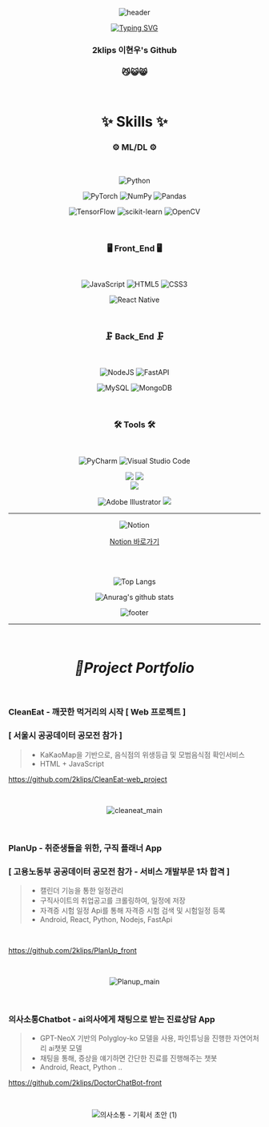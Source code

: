 <p align="center">
  <img src="https://capsule-render.vercel.app/api?type=waving&color=0:ff7f50,100:1e90ff&height=240&section=header&text=2klips%20&fontSize=50&fontColor=ffffff" alt="header" />
</p>




<!-- ![Anurag's GitHub stats](https://github-readme-stats.vercel.app/api?username=2klips&show_icons=true&theme=radical) -->

<div align="center">
<a href="https://git.io/typing-svg"><img src="https://readme-typing-svg.demolab.com?font=Alkatra&color=58A6FF&size=35&pause=1000&center=true&vCenter=true&random=false&width=435&lines=Hello%2C+2klips's%20Github!" alt="Typing SVG" /></a>  
  
### 2klips 이현우's Github

### 😼😺😸

</div>

<br>

<h1 align="center">✨ Skills ✨</h1>

<div align="center">

  
  ### ⚙ ML/DL ⚙
  </br>
  
  ![Python](https://img.shields.io/badge/python-3670A0?style=for-the-badge&logo=python&logoColor=ffdd54)
  
  ![PyTorch](https://img.shields.io/badge/PyTorch-%23EE4C2C.svg?style=for-the-badge&logo=PyTorch&logoColor=white) 	![NumPy](https://img.shields.io/badge/numpy-%23013243.svg?style=for-the-badge&logo=numpy&logoColor=white)  	![Pandas](https://img.shields.io/badge/pandas-%23150458.svg?style=for-the-badge&logo=pandas&logoColor=white) 
 
 ![TensorFlow](https://img.shields.io/badge/TensorFlow-%23FF6F00.svg?style=for-the-badge&logo=TensorFlow&logoColor=white) ![scikit-learn](https://img.shields.io/badge/scikit--learn-%23F7931E.svg?style=for-the-badge&logo=scikit-learn&logoColor=white) 	![OpenCV](https://img.shields.io/badge/opencv-%23white.svg?style=for-the-badge&logo=opencv&logoColor=white) 
</div>

<br>

<div align="center">

  ### 🖥 Front_End 🖥
  <br>
  
 ![JavaScript](https://img.shields.io/badge/javascript-%23323330.svg?style=for-the-badge&logo=javascript&logoColor=%23F7DF1E)   	![HTML5](https://img.shields.io/badge/html5-%23E34F26.svg?style=for-the-badge&logo=html5&logoColor=white)  ![CSS3](https://img.shields.io/badge/css3-%231572B6.svg?style=for-the-badge&logo=css3&logoColor=white)  
 
 
 ![React Native](https://img.shields.io/badge/react_native-%2320232a.svg?style=for-the-badge&logo=react&logoColor=%2361DAFB)
 
</div>

<br>

<div align="center">

  ### 🗜 Back_End 🗜
  <br>

   ![NodeJS](https://img.shields.io/badge/node.js-6DA55F?style=for-the-badge&logo=node.js&logoColor=white)  ![FastAPI](https://img.shields.io/badge/FastAPI-005571?style=for-the-badge&logo=fastapi) <br/>
 
 ![MySQL](https://img.shields.io/badge/mysql-4479A1.svg?style=for-the-badge&logo=mysql&logoColor=white)  	![MongoDB](https://img.shields.io/badge/MongoDB-%234ea94b.svg?style=for-the-badge&logo=mongodb&logoColor=white)
 
  
</div>
<br>
<h3 align="center">🛠 Tools 🛠</h3>
<br>
<div align="center">

  ![PyCharm](https://img.shields.io/badge/pycharm-143?style=for-the-badge&logo=pycharm&logoColor=black&color=black&labelColor=green)  ![Visual Studio Code](https://img.shields.io/badge/Visual%20Studio%20Code-0078d7.svg?style=for-the-badge&logo=visual-studio-code&logoColor=white)
  
  <img src="https://img.shields.io/badge/git-F05033.svg?style=for-the-badge&logo=git&logoColor=white" />
  <img src="https://img.shields.io/badge/github-181717.svg?style=for-the-badge&logo=github&logoColor=white" />
</div>

<div align="center">
  
  <img src="https://img.shields.io/badge/adobe%20photoshop-08253c.svg?style=for-the-badge&logo=adobe%20photoshop&logoColor=37abff"/>  
  
  ![Adobe Illustrator](https://img.shields.io/badge/adobe%20illustrator-%23FF9A00.svg?style=for-the-badge&logo=adobe%20illustrator&logoColor=white)
  <img src="https://img.shields.io/badge/figma-F24E1E.svg?style=for-the-badge&logo=figma&logoColor=white" />
</div>

<hr>

<div align="center">
  
![Notion](https://img.shields.io/badge/Notion-%23000000.svg?style=for-the-badge&logo=notion&logoColor=white)

[Notion 바로가기](https://glowing-hardcover-f38.notion.site/b01372b8f80b4566a2dbbcd6b79feaa5?v=5e2e36aabc61493f8ae3fbb086f0071e&pvs=4)

</div>

<br>

<br>

<div align="center">

![Top Langs](https://github-readme-stats.vercel.app/api/top-langs/?username=2klips&layout=compact&theme=tokyonight)

![Anurag's github stats](https://github-readme-stats.vercel.app/api?username=2klips&show_icons=true&theme=tokyonight)

</div>
<p align="center">
  <img src="https://capsule-render.vercel.app/api?type=waving&color=0:ff7f50,100:1e90ff&height=100&section=footer" alt="footer" />
</p>

<hr>

<br>

<div align="center">
  
  # *📌Project Portfolio*
  
</div>

<br>

### **CleanEat - 깨끗한 먹거리의 시작 [ Web 프로젝트 ]**
### **[ 서울시 공공데이터 공모전 참가 ]**

> - KaKaoMap을 기반으로, 음식점의 위생등급 및 모범음식점 확인서비스
> - HTML + JavaScript 

https://github.com/2klips/CleanEat-web_project

<br>
<div align="center">
  
![cleaneat_main](https://github.com/user-attachments/assets/839ffadf-d5e6-4ac1-93da-6c2ba4c52517)

</div>

<br>

### **PlanUp - 취준생들을 위한, 구직 플래너 App**
### **[ 고용노동부 공공데이터 공모전 참가 - 서비스 개발부문 1차 합격 ]**

> - 캘린더 기능을 통한 일정관리
> - 구직사이트의 취업공고를 크롤링하여, 일정에 저장
> - 자격증 시험 일정 Api를 통해 자격증 시험 검색 및 시험일정 등록
> - Android, React, Python, Nodejs, FastApi

<br>

https://github.com/2klips/PlanUp_front

<br>
<div align="center">
  
 ![Planup_main](https://github.com/user-attachments/assets/4ff188da-f043-4f5f-b726-104a0ded24aa)

</div>

<br>

### **의사소통Chatbot - ai의사에게 채팅으로 받는 진료상담 App**

> - GPT-NeoX 기반의 Polygloy-ko 모델을 사용, 파인튜닝을 진행한 자연어처리 ai챗봇 모델
> - 채팅을 통해, 증상을 얘기하면 간단한 진료를 진행해주는 챗봇
> - Android, React, Python ..

https://github.com/2klips/DoctorChatBot-front

<br>

<div align="center">
  
 ![의사소통 - 기획서 초안 (1)](https://github.com/user-attachments/assets/f9f91e77-eb80-40d2-96bd-93290fb03247)

</div>
